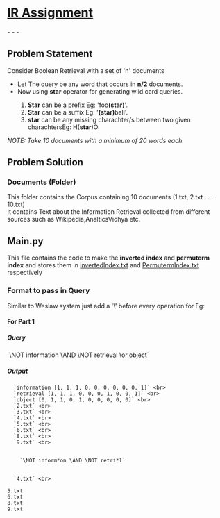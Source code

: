 <h1><u>IR Assignment </u></h1>  
- - -

<div>
  <h2>Problem Statement</h2>
  <p>
    Consider Boolean Retrieval with a set of 'n' documents
    <ul>
      <li> Let The query be any word that occurs in <b>n/2</b> documents.
      <li> Now using <b>star</b> operator for generating wild card queries.</li>
      <ol>
        <li><b>Star</b> can be a prefix Eg: 'foo<b>(star)</b>'.</li>
        <li><b>Star</b> can be a suffix Eg: '<b>(star)</b>ball'.</li>
        <li><b>star</b> can be any missing charachter/s between two given charachtersEg: H(<b>star</b>)O.</li>
      </ol>
    </ul>
    <i>NOTE: Take 10 documents with a minimum of 20 words each.</i>
  </p>
</div>

<div>
    <h2>Problem Solution</h2>
    <h3>Documents (Folder)</h3>
    <p>This folder contains the Corpus containing 10 documents (1.txt, 2.txt . . . 10.txt)<br> It contains Text about the Information Retrieval collected from different sources such as Wikipedia,AnalticsVidhya etc.</p>
    <h2>Main.py</h2>
    <p>
      This file contains the code to make the <b>inverted index</b> and <b>permuterm index</b> and stores them in <u>invertedIndex.txt</u> and <u>PermutermIndex.txt</u> respectively
    </p>
    <h3>Format to pass in Query</h3>
    <p>
      Similar to Weslaw system just add a '\' before every operation for Eg:<br>
      <h4>For Part 1<br></h4>
      <h5>Query</h5>
      `\NOT information \AND \NOT retrieval \or object`
      <h5>Output</h5>
  
      `information [1, 1, 1, 0, 0, 0, 0, 0, 0, 1]` <br>
      `retrieval [1, 1, 1, 0, 0, 0, 1, 0, 0, 1]` <br>
      `object [0, 1, 1, 0, 1, 0, 0, 0, 0, 0]` <br>
      `2.txt` <br>
      `3.txt` <br>
      `4.txt` <br>
      `5.txt` <br>
      `6.txt` <br>
      `8.txt` <br>
      `9.txt` <br>

      
        `\NOT inform*on \AND \NOT retri*l`
     
      
      `4.txt` <br>
`5.txt`<br>
`6.txt`<br>
`8.txt`<br>
`9.txt`<br>
    </p>
</div>
